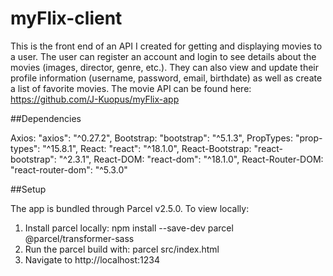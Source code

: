 # myFlix-client

This is the front end of an API I created for getting and displaying movies to a user. The user can register an account and login to see details about the movies (images, director, genre, etc.). They can also view and update their profile information (username, password, email, birthdate) as well as create a list of favorite movies. The movie API can be found here: https://github.com/J-Kuopus/myFlix-app

##Dependencies

Axios: "axios": "^0.27.2",
Bootstrap: "bootstrap": "^5.1.3",
PropTypes: "prop-types": "^15.8.1",
React: "react": "^18.1.0",
React-Bootstrap: "react-bootstrap": "^2.3.1",
React-DOM: "react-dom": "^18.1.0",
React-Router-DOM: "react-router-dom": "^5.3.0"

##Setup

The app is bundled through Parcel v2.5.0. To view locally:

1. Install parcel locally: npm install --save-dev parcel @parcel/transformer-sass
2. Run the parcel build with: parcel src/index.html
3. Navigate to http://localhost:1234


